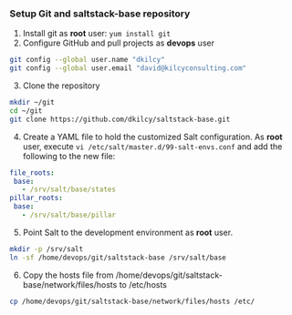 
### Setup Git and saltstack-base repository


1. Install git as **root** user: `yum install git`
2. Configure GitHub and pull projects as **devops** user
 ```bash
git config --global user.name "dkilcy"
git config --global user.email "david@kilcyconsulting.com"
```

3. Clone the repository
 ```bash
mkdir ~/git 
cd ~/git
git clone https://github.com/dkilcy/saltstack-base.git
```

4. Create a YAML file to hold the customized Salt configuration.  As **root** user, execute `vi /etc/salt/master.d/99-salt-envs.conf` and add the following to the new file:
 ```yaml
file_roots:
  base:
    - /srv/salt/base/states
pillar_roots:
  base:
    - /srv/salt/base/pillar
```

5. Point Salt to the development environment as **root** user.
 ```bash
mkdir -p /srv/salt
ln -sf /home/devops/git/saltstack-base /srv/salt/base
```

6. Copy the hosts file from /home/devops/git/saltstack-base/network/files/hosts to /etc/hosts
 ```bash
cp /home/devops/git/saltstack-base/network/files/hosts /etc/
```
